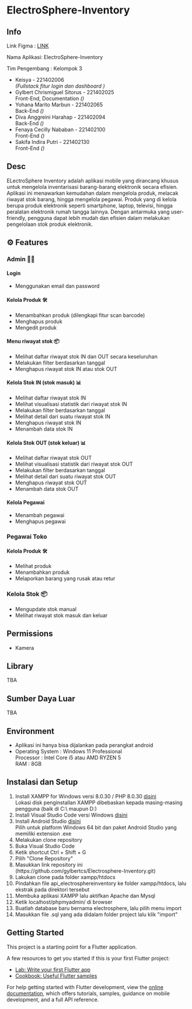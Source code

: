 # ElectroSphere-Inventory

## Info
Link Figma : [LINK](https://www.figma.com/design/gPAEbwKWjsyXgeInVxLrRq/Pemob---Inventory?node-id=250-149&t=aTD7qhuXyFqz013D-1)
<p>Nama Aplikasi: ElectroSphere-Inventory</p>
<p>Tim Pengembang : Kelompok 3</p>

- Keisya - 221402006<br>  <i>(Fullstack fitur login dan dashboard )</i>
- Gylbert Chrismiguel Sitorus - 221402025
<br> Front-End, Documentation <i>()</i>
- Yohana Marito Marbun - 221402065
<br> Back-End  <i>()</i>
- Diva Anggreini Harahap - 221402094<br> Back-End  <i>()</i>
- Fenaya Cecilly Nababan - 221402100<br> Front-End  <i>()</i>
- Sakifa Indira Putri - 221402130<br> Front-End  <i>()</i>

## Desc
ELectroSphere Inventory adalah aplikasi mobile yang dirancang khusus untuk mengelola inventarisasi barang-barang elektronik secara efisien. Aplikasi ini menawarkan kemudahan dalam mengelola produk, melacak riwayat stok barang, hingga mengelola pegawai. Produk yang di kelola berupa produk elektronik seperti smartphone, laptop, televisi, hingga peralatan elektronik rumah tangga lainnya. Dengan antarmuka yang user-friendly, pengguna dapat lebih mudah dan efisien dalam melakukan pengelolaan stok produk elektronik.


## ⚙️ Features 

### Admin 🧑‍🦱

####  Login
- Menggunakan email dan password
  
####  Kelola Produk 🛠️
- Menambahkan produk (dilengkapi fitur scan barcode)
- Menghapus produk
- Mengedit produk

#### Menu riwayat stok 📦
- Melihat daftar riwayat stok IN dan OUT secara keseluruhan
- Melakukan filter berdasarkan tanggal
- Menghapus riwayat stok IN atau stok OUT

#### Kelola Stok IN (stok masuk) 📊
- Melihat daftar riwayat stok IN
- Melihat visualisasi statistik dari riwayat stok IN
- Melakukan filter berdasarkan tanggal
- Melihat detail dari suatu riwayat stok IN
- Menghapus riwayat stok IN
- Menambah data stok IN

#### Kelola Stok OUT (stok keluar) 📊
- Melihat daftar riwayat stok OUT
- Melihat visualisasi statistik dari riwayat stok OUT
- Melakukan filter berdasarkan tanggal
- Melihat detail dari suatu riwayat stok OUT
- Menghapus riwayat stok OUT
- Menambah data stok OUT

#### Kelola Pegawai
- Menambah pegawai
- Menghapus pegawai

### Pegawai Toko

####  Kelola Produk 🛠️
- Melihat produk
- Menambahkan produk
- Melaporkan barang yang rusak atau retur

### Kelola Stok 📦
- Mengupdate stok manual
- Melihat riwayat stok masuk dan keluar

## Permissions
- Kamera

## Library
TBA

## Sumber Daya Luar
TBA

## Environment
- Aplikasi ini hanya bisa dijalankan pada perangkat android
- Operating System : Windows 11 Professional <br>
  Processor : Intel Core i5 atau AMD RYZEN 5 <br>
  RAM : 8GB
  
## Instalasi dan Setup
1. Install XAMPP for Windows versi 8.0.30 / PHP 8.0.30 [disini](https://www.apachefriends.org/download.html) <br>
   Lokasi disk penginstallan XAMPP dibebaskan kepada masing-masing pengguna (baik di C:\ maupun D:\) <br>
2. Install Visual Studio Code versi Windows [disini](https://code.visualstudio.com/download) <br>
3. Install Android Studio [disini](https://developer.android.com/studio?hl=id) <br>
   Pilih untuk platform Windows 64 bit dan paket Android Studio yang memiliki extension .exe
4. Melakukan clone repository <br>
   <li>Buka Visual Studio Code</li>
   <li>Ketik shortcut Ctrl + Shift + G</li>
   <li>Pilih "Clone Repository"</li>
   <li>Masukkan link repository ini (https://github.com/gylbertcs/Electrosphere-Inventory.git)</li>
   <li>Lakukan clone pada folder xampp/htdocs</li>
   <li>Pindahkan file api_electrosphereinventory ke folder xampp/htdocs, lalu ekstrak pada direktori tersebut</li>
5. Membuka aplikasi XAMPP lalu aktifkan Apache dan Mysql <br>
6. Ketik localhost/phpmyadmin/ di browser <br>
7. Buatlah database baru bernama electrosphere, lalu pilih menu import <br>
8. Masukkan file .sql yang ada didalam folder project lalu klik "import"

## Getting Started

This project is a starting point for a Flutter application.

A few resources to get you started if this is your first Flutter project:

- [Lab: Write your first Flutter app](https://docs.flutter.dev/get-started/codelab)
- [Cookbook: Useful Flutter samples](https://docs.flutter.dev/cookbook)

For help getting started with Flutter development, view the
[online documentation](https://docs.flutter.dev/), which offers tutorials,
samples, guidance on mobile development, and a full API reference.
